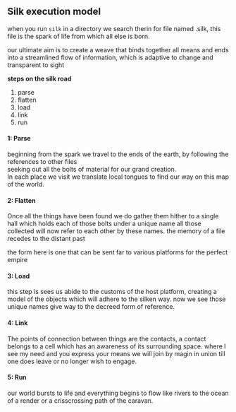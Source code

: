## Silk execution model

when you run ```silk``` in a directory we search therin for file named .silk,
this file is the spark of life from which all else is born.

our ultimate aim is to create a weave that binds together all means and ends
into a streamlined flow of information, which is adaptive to change and transparent to sight

__steps on the silk road__

1) parse
2) flatten
3) load
4) link
5) run

#### 1: Parse
beginning from the spark we travel to the ends of the earth, by following the references to other files \
seeking out all the bolts of material for our grand creation. \
In each place we visit we translate local tongues to find our way on this map of the world.

#### 2: Flatten
Once all the things have been found we do gather them hither to a single hall which holds each of those bolts under a unique name
all those collected will now refer to each other by these names.
the memory of a file recedes to the distant past

the form here is one that can be sent far to various platforms for the perfect empire

#### 3: Load

this step is sees us abide to the customs of the host platform, creating a model of the objects which will adhere to the silken way.
now we see those unique names give way to the decreed form of reference.

#### 4: Link

The points of connection between things are the contacts, a contact belongs to a cell which has an awareness of its surrounding space.
where I see my need and you express your means we will join by magin in union till one does leave or no longer wish to engage.

#### 5: Run

our world bursts to life and everything begins to flow like rivers to the ocean of a render or a crisscrossing path of the caravan. 
